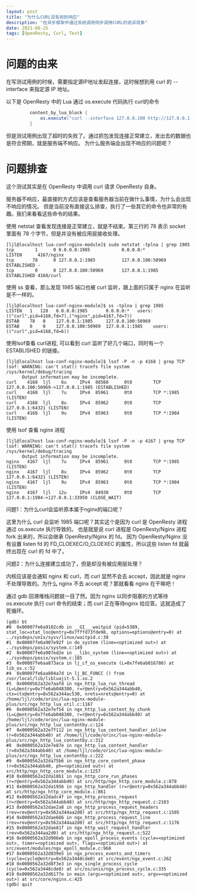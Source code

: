 ```yaml
---
layout: post
title: "为什么CURL没有收到响应"
description: "在异步框架中通过系统调用同步调用CURL的诡异现象"
date: 2021-06-25
tags: [OpenResty, Curl, Test]
---
```


# 问题的由来

在写测试用例的时候，需要指定源IP地址发起连接，这时候想到用 curl 的 --interface 来指定源 IP 地址。

以下是 OpenResty 中的 Lua 通过 os.execute 代码执行 curl的命令

``` lua
         content_by_lua_block {
             os.execute("curl --interface 127.0.0.100 http://127.0.0.1:1985")
         }
```

但是测试用例出现了超时的失败了。通过抓包发现连接正常建立，发出去的数据也是符合预期，就是服务端不响应。
为什么服务端会出现不响应的问题呢？

# 问题排查

这个测试其实是在 OpenResty 中调用 curl 请求 OpenResty 自身。

服务器不响应，最直接的方式应该是查看服务器当前在做什么事情，为什么会出现不响应的情况。
但是当前没有直接这么排查，执行了一些其它的命令也非常的有趣。我们来看看这些命令的结果。

使用 netstat 查看发现连接是正常建立，就是不结束。第三行的 78 表示 socket 里面有 78 个字节，但是并没有被应用层接收处理。

``` shell
[ljl@localhost lua-conf-nginx-module]$ sudo netstat -tplna | grep 1985
tcp        1      0 0.0.0.0:1985            0.0.0.0:*               LISTEN      4167/nginx
tcp       78      0 127.0.0.1:1985          127.0.0.100:50969       ESTABLISHED -
tcp        0      0 127.0.0.100:50969       127.0.0.1:1985          ESTABLISHED 4168/curl
```

使用 ss 查看，那么发现 1985 端口也被 curl 监听，跟上面的只属于 nginx 在监听是不一样的。


``` shell
[ljl@localhost lua-conf-nginx-module]$ ss -tplna | grep 1985
LISTEN   1   128   0.0.0.0:1985       0.0.0.0:*   users:(("curl",pid=4168,fd=7),("nginx",pid=4167,fd=7))
ESTAB    78   0    127.0.0.1:1985     127.0.0.100:50969
ESTAB    0    0    127.0.0.100:50969  127.0.0.1:1985    users:(("curl",pid=4168,fd=6))
```

使用lsof查看 curl进程, 可以看到 curl 监听了好几个端口，同时有一个 ESTABLISHED 的链接。

``` shell
[ljl@localhost lua-conf-nginx-module]$ lsof -P -n -p 4168 | grep TCP
lsof: WARNING: can't stat() tracefs file system /sys/kernel/debug/tracing
      Output information may be incomplete.
curl    4168  ljl    6u     IPv4  88560      0t0        TCP 127.0.0.100:50969->127.0.0.1:1985 (ESTABLISHED)
curl    4168  ljl    7u     IPv4  85961      0t0        TCP *:1985 (LISTEN)
curl    4168  ljl    8u     IPv4  85962      0t0        TCP 127.0.0.1:64321 (LISTEN)
curl    4168  ljl    9u     IPv4  85963      0t0        TCP *:1984 (LISTEN)
```

使用 lsof 查看 nginx 进程

``` shell
[ljl@localhost lua-conf-nginx-module]$ lsof -P -n -p 4167 | grep TCP
lsof: WARNING: can't stat() tracefs file system /sys/kernel/debug/tracing
      Output information may be incomplete.
nginx   4167  ljl    7u     IPv4  85961      0t0        TCP *:1985 (LISTEN)
nginx   4167  ljl    8u     IPv4  85962      0t0        TCP 127.0.0.1:64321 (LISTEN)
nginx   4167  ljl    9u     IPv4  85963      0t0        TCP *:1984 (LISTEN)
nginx   4167  ljl   12u     IPv4  84930      0t0        TCP 127.0.0.1:1984->127.0.0.1:33950 (CLOSE_WAIT)
```

问题1：为什么curl会监听原本属于nginx的端口呢？

这里为什么 curl 会监听 1985 端口呢？其实这个是因为 curl 是 OpenResty 进程通过 os.execute 执行导致的。
也是就是说 curl 进程是 OpenResty/Nginx 进程 fork 出来的，所以会继承 OpenResty/Nginx 的 fd。
因为 OpenResty/Nginx 没有设置 listen fd 的 FD_CLOEXEC/O_CLOEXEC 的属性，所以这些 listen fd 就最终出现在 curl 的 fd 中了。

问题2：为什么连接建立成功了，但是却没有被应用层处理？

内核应该是会通知 nginx 和 curl，而 curl 显然不会去 accept，因此就是 nginx 不处理导致的。为什么 nginx 不去 accept 呢？那就看看 nginx 在干嘛吧！

通过 gdb 回溯堆栈问题就一目了然。因为 nginx 以同步阻塞的方式等待 os.execute 执行 curl 命令的结束；而 curl 正在等待nginx 给应答。这就造成了死循环。

```
(gdb) bt
#0  0x00007fe6a9102cdb in __GI___waitpid (pid=5389, stat_loc=stat_loc@entry=0x7fffd73fde98, options=options@entry=0) at ../sysdeps/unix/sysv/linux/waitpid.c:30
#1  0x00007fe6a907e92f in do_system (line=<optimized out>) at ../sysdeps/posix/system.c:149
#2  0x00007fe6a907ed2e in __libc_system (line=<optimized out>) at ../sysdeps/posix/system.c:185
#3  0x00007fe6aa873aca in lj_cf_os_execute (L=0x7fe6ab016780) at lib_os.c:52
#4  0x00007fe6aa804a7d in lj_BC_FUNCC () from /usr/local/lib/libluajit-5.1.so.2
#5  0x0000562a32e7aafd in ngx_http_lua_run_thread (L=L@entry=0x7fe6ab048380, r=r@entry=0x562a344abb40, ctx=ctx@entry=0x562a344ac530, nrets=nrets@entry=0) at /home/ljl/code/orinc/lua-nginx-module-plus/src/ngx_http_lua_util.c:1167
#6  0x0000562a32e7ef54 in ngx_http_lua_content_by_chunk (L=L@entry=0x7fe6ab048380, r=r@entry=0x562a344abb40) at /home/ljl/code/orinc/lua-nginx-module-plus/src/ngx_http_lua_contentby.c:124
#7  0x0000562a32e7f112 in ngx_http_lua_content_handler_inline (r=0x562a344abb40) at /home/ljl/code/orinc/lua-nginx-module-plus/src/ngx_http_lua_contentby.c:312
#8  0x0000562a32e7e87e in ngx_http_lua_content_handler (r=0x562a344abb40) at /home/ljl/code/orinc/lua-nginx-module-plus/src/ngx_http_lua_contentby.c:222
#9  0x0000562a32da75b6 in ngx_http_core_content_phase (r=0x562a344abb40, ph=<optimized out>) at src/http/ngx_http_core_module.c:1257
#10 0x0000562a32da18b1 in ngx_http_core_run_phases (r=r@entry=0x562a344abb40) at src/http/ngx_http_core_module.c:878
#11 0x0000562a32da1956 in ngx_http_handler (r=r@entry=0x562a344abb40) at src/http/ngx_http_core_module.c:861
#12 0x0000562a32dadc4f in ngx_http_process_request (r=r@entry=0x562a344abb40) at src/http/ngx_http_request.c:2103
#13 0x0000562a32dae2a8 in ngx_http_process_request_headers (rev=rev@entry=0x562a344aa2d0) at src/http/ngx_http_request.c:1505
#14 0x0000562a32dae666 in ngx_http_process_request_line (rev=rev@entry=0x562a344aa2d0) at src/http/ngx_http_request.c:1176
#15 0x0000562a32dae81f in ngx_http_wait_request_handler (rev=0x562a344aa2d0) at src/http/ngx_http_request.c:522
#16 0x0000562a32d906eb in ngx_epoll_process_events (cycle=<optimized out>, timer=<optimized out>, flags=<optimized out>) at src/event/modules/ngx_epoll_module.c:968
#17 0x0000562a32d839e5 in ngx_process_events_and_timers (cycle=cycle@entry=0x562a3448cde0) at src/event/ngx_event.c:262
#18 0x0000562a32d8f3e3 in ngx_single_process_cycle (cycle=0x562a3448cde0) at src/os/unix/ngx_process_cycle.c:335
#19 0x0000562a32d6177e in main (argc=<optimized out>, argv=<optimized out>) at src/core/nginx.c:425
(gdb) quit
```
